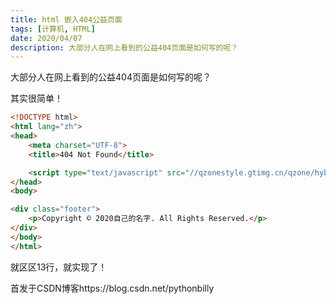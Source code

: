 ```yaml
---
title: html 嵌入404公益页面
tags: [计算机, HTML]
date: 2020/04/07
description: 大部分人在网上看到的公益404页面是如何写的呢？
---
```

大部分人在网上看到的公益404页面是如何写的呢？


其实很简单！
```html
<!DOCTYPE html>
<html lang="zh">
<head>
    <meta charset="UTF-8">
    <title>404 Not Found</title>

    <script type="text/javascript" src="//qzonestyle.gtimg.cn/qzone/hybrid/app/404/search_children.js" charset="utf-8" homePageUrl="自己的网站地址" homePageName="回到我的主页"></script>
</head>
<body>

<div class="footer">
    <p>Copyright © 2020自己的名字. All Rights Reserved.</p>
</div>
</body>
</html>
```

就区区13行，就实现了！

首发于CSDN博客https://blog.csdn.net/pythonbilly